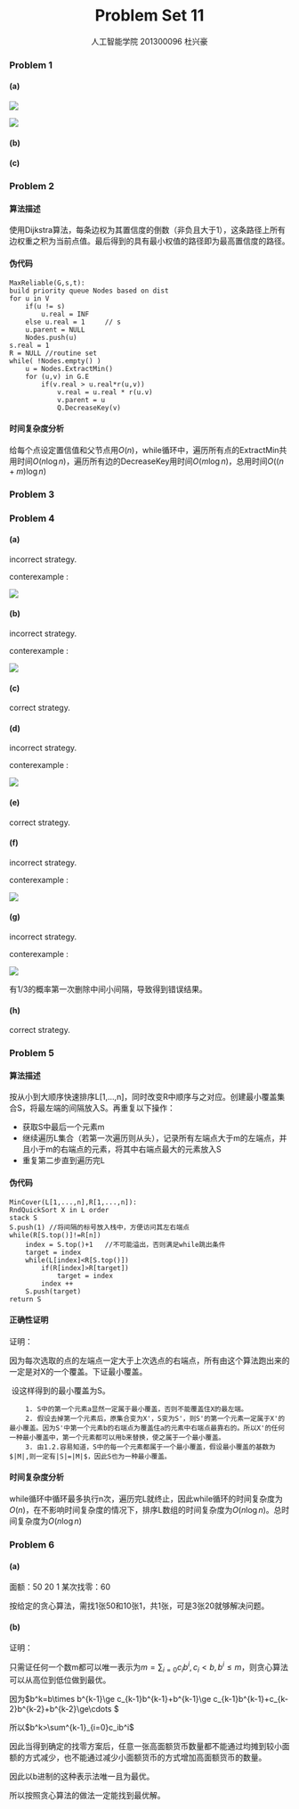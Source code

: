 <center>
    <h1>
        Problem Set 11
    </h1>
    <p1>人工智能学院 201300096 杜兴豪</p1>
</center>

### Problem 1

#### (a)

![](/media/dxh/共享文件夹/sophomore/算法/作业/ps11.1.png)

![](/media/dxh/共享文件夹/sophomore/算法/作业/ps11.1.png)

#### (b)









#### (c)











### Problem 2

#### 算法描述

使用Dijkstra算法，每条边权为其置信度的倒数（非负且大于1），这条路径上所有边权重之积为当前点值。最后得到的具有最小权值的路径即为最高置信度的路径。

#### 伪代码

```
MaxReliable(G,s,t):
build priority queue Nodes based on dist
for u in V
	if(u != s)
		u.real = INF
	else u.real = 1 	// s
	u.parent = NULL
	Nodes.push(u)
s.real = 1
R = NULL //routine set
while( !Nodes.empty() )
	u = Nodes.ExtractMin()
	for (u,v) in G.E
		if(v.real > u.real*r(u,v))
			v.real = u.real * r(u.v)
			v.parent = u
			Q.DecreaseKey(v)
```

#### 时间复杂度分析

给每个点设定置信值和父节点用$O(n)$，while循环中，遍历所有点的ExtractMin共用时间$O(n\log n)$，遍历所有边的DecreaseKey用时间$O(m\log n)$，总用时间$O((n+m)\log n)$

### Problem 3



### Problem 4

#### (a)

incorrect strategy. 

conterexample :

![](/media/dxh/共享文件夹/sophomore/算法/作业/4a.png)

#### (b)

incorrect strategy.

conterexample :

![](/media/dxh/共享文件夹/sophomore/算法/作业/4b.png)

#### (c)

correct strategy.

#### (d)

incorrect strategy.

conterexample :

![](/media/dxh/共享文件夹/sophomore/算法/作业/4d.png)

#### (e)

correct strategy.

#### (f)

incorrect strategy.

conterexample :

![](/media/dxh/共享文件夹/sophomore/算法/作业/4d.png)

#### (g)

incorrect strategy.

conterexample :

![](/media/dxh/共享文件夹/sophomore/算法/作业/4g.png)

有1/3的概率第一次删除中间小间隔，导致得到错误结果。

#### (h)

correct strategy.

### Problem 5

#### 算法描述

按从小到大顺序快速排序L[1,...,n]，同时改变R中顺序与之对应。创建最小覆盖集合S，将最左端的间隔放入S。再重复以下操作：

* 获取S中最后一个元素m
* 继续遍历L集合（若第一次遍历则从头），记录所有左端点大于m的左端点，并且小于m的右端点的元素，将其中右端点最大的元素放入S
* 重复第二步直到遍历完L

#### 伪代码

```
MinCover(L[1,...,n],R[1,...,n]):
RndQuickSort X in L order 
stack S
S.push(1) //将间隔的标号放入栈中，方便访问其左右端点
while(R[S.top()]!=R[n])
	index = S.top()+1	//不可能溢出，否则满足while跳出条件
	target = index
	while(L[index]<R[S.top()])
		if(R[index]>R[target])
			target = index
		index ++
	S.push(target)
return S
```

#### 正确性证明

证明：

​		因为每次选取的点的左端点一定大于上次选点的右端点，所有由这个算法跑出来的一定是对X的一个覆盖。下证最小覆盖。

​		设这样得到的最小覆盖为S。

  		1. S中的第一个元素a显然一定属于最小覆盖，否则不能覆盖住X的最左端。
  		2. 假设去掉第一个元素后，原集合变为X'，S变为S'，则S'的第一个元素一定属于X'的最小覆盖。因为S'中第一个元素b的右端点为覆盖住a的元素中右端点最靠右的。所以X'的任何一种最小覆盖中，第一个元素都可以用b来替换，使之属于一个最小覆盖。
  		3. 由1.2.容易知道，S中的每一个元素都属于一个最小覆盖，假设最小覆盖的基数为$|M|,则一定有|S|=|M|$，因此S也为一种最小覆盖。

#### 时间复杂度分析

while循环中循环最多执行n次，遍历完L就终止，因此while循环的时间复杂度为$O(n)$，在不影响时间复杂度的情况下，排序L数组的时间复杂度为$O(n\log n)$。总时间复杂度为$O(n\log n)$

### Problem 6

#### (a)

面额：50 20 1 某次找零：60

按给定的贪心算法，需找1张50和10张1，共1张，可是3张20就够解决问题。

#### (b)

证明：

只需证任何一个数m都可以唯一表示为$m=\sum_{i=0}c_ib^i,c_i<b,b^i\le m$，则贪心算法可以从高位到低位做到最优。

因为$b^k=b\times b^{k-1}\ge c_{k-1}b^{k-1}+b^{k-1}\ge c_{k-1}b^{k-1}+c_{k-2}b^{k-2}+b^{k-2}\ge\cdots $

所以$b^k>\sum^{k-1}_{i=0}c_ib^i$

因此当得到确定的找零方案后，任意一张高面额货币数量都不能通过均摊到较小面额的方式减少，也不能通过减少小面额货币的方式增加高面额货币的数量。

因此以b进制的这种表示法唯一且为最优。

所以按照贪心算法的做法一定能找到最优解。

 

